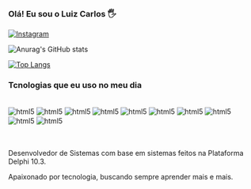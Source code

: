 ### Olá! Eu sou o Luiz Carlos 🖐️

<!-- [![Blog](https://img.shields.io/website?label=site.com&style=for-the-bagge&url=https://site.com/)](https://google.com.br) -->
<!-- [![Youtube](https://img.shields.io/badge/YouTube-FF0000?style=for-the-badge&logo=youtube&logoColor=white)](https://google.com.br) -->
[![Instagram](https://img.shields.io/badge/Instagram-E4405F?style=for-the-badge&logo=instagram&logoColor=white)](https://instagram.com/designarttoficial)
<!-- [![Twitch](https://img.shields.io/badge/Twitter-1DA1F2?style=for-the-badge&logo=twitter&logoColor=white)](https://google.com.br) -->

![Anurag's GitHub stats](https://github-readme-stats.vercel.app/api?username=designarttdev&show_icons=true&theme=highcontrast)

[![Top Langs](https://github-readme-stats.vercel.app/api/top-langs/?username=designarttdev&layout=donut)](https://github.com/anuraghazra/github-readme-stats)

### Tcnologias que eu uso no meu dia

<div style="display: inline-block">
<br/>
    <img align="center" alt="html5" src="https://img.shields.io/badge/Delphi_RAD_Studio-B22222?style=for-the-badge&logo=delphi&logoColor=white" />
    <img align="center" alt="html5" src="https://img.shields.io/badge/HTML5-E34F26?style=for-the-badge&logo=html5&logoColor=white" />
    <img align="center" alt="html5" src="https://img.shields.io/badge/CSS3-1572B6?style=for-the-badge&logo=css3&logoColor=white" />
    <img align="center" alt="html5" src="https://img.shields.io/badge/Sass-CC6699?style=for-the-badge&logo=sass&logoColor=white" />
    <img align="center" alt="html5" src="https://img.shields.io/badge/Angular-DD0031?style=for-the-badge&logo=angular&logoColor=white" />
    <img align="center" alt="html5" src="https://img.shields.io/badge/React-20232A?style=for-the-badge&logo=react&logoColor=61DAFB" />
    <img align="center" alt="html5" src="https://img.shields.io/badge/TypeScript-007ACC?style=for-the-badge&logo=typescript&logoColor=white" />
    <img align="center" alt="html5" src="https://img.shields.io/badge/JavaScript-323330?style=for-the-badge&logo=javascript&logoColor=F7DF1E" />
    <img align="center" alt="html5" src="https://img.shields.io/badge/SQLite-07405E?style=for-the-badge&logo=sqlite&logoColor=white" />
    <img align="center" alt="html5" src="https://img.shields.io/badge/MySQL-005C84?style=for-the-badge&logo=mysql&logoColor=white" />
</div><br/><br/><br/>

Desenvolvedor de Sistemas com base em sistemas feitos na Plataforma Delphi 10.3.

Apaixonado por tecnologia, buscando sempre aprender mais e mais.

<!-- Para informar links "[label do link](link)" -->
